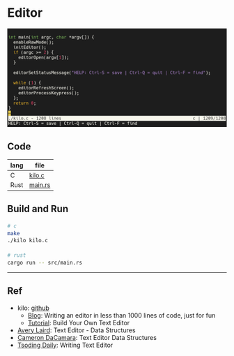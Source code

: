 # Editor

![c](images/c.png)

## Code

| lang | file |
|---|---|
| C | [kilo.c](c/kilo.c) |
| Rust | [main.rs](rust/src/main.rs) |

## Build and Run

```bash
# c
make
./kilo kilo.c

# rust
cargo run -- src/main.rs
```

---

## Ref

- kilo: [github](https://github.com/antirez/kilo)
  - [Blog](http://antirez.com/news/108): Writing an editor in less than 1000 lines of code, just for fun
  - [Tutorial](https://viewsourcecode.org/snaptoken/kilo/): Build Your Own Text Editor
- [Avery Laird](https://www.averylaird.com/programming/the%20text%20editor/2017/09/30/the-piece-table): Text Editor - Data Structures
- [Cameron DaCamara](https://cdacamar.github.io/data%20structures/algorithms/benchmarking/text%20editors/c++/editor-data-structures/): Text Editor Data Structures
- [Tsoding Daily](https://youtu.be/2UY_Am-Q-oI): Writing Text Editor


